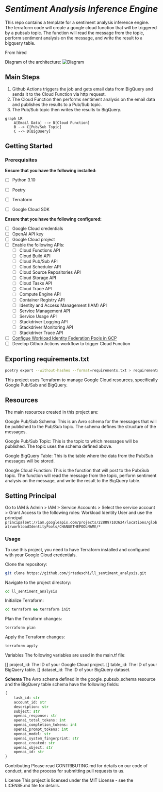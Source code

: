 # *Sentiment Analysis Inference Engine*

This repo contains a template for a sentiment analysis inference engine. The terraform code will create a google cloud function that will be triggered by a pubsub topic. The function will read the message from the topic, perform sentiment analysis on the message, and write the result to a bigquery table.

From hired

Diagram of the architecture:
![Diagram](image.png)

## Main Steps

1. Github Actions triggers the job and gets email data from BigQuery and sends it to the Cloud Function via http request. 
2. The Cloud Function then performs sentiment analysis on the email data and publishes the results to a Pub/Sub topic.
3. The Pub/Sub topic then writes the results to BigQuery.


```mermaid
graph LR
    A[Email Data] --> B[Cloud Function]
    B --> C[Pub/Sub Topic]
    C --> D[BigQuery]
```

## Getting Started

### Prerequisites

**Ensure that you have the following installed:**

- [ ] Python 3.10
- [ ] Poetry
- [ ] Terraform
- [ ] Google Cloud SDK


**Ensure that you have the following configured:**

- [ ] Google Cloud credentials
- [ ] OpenAI API key
- [ ] Google Cloud project
- [ ] Enable the following APIs:
  - [ ] Cloud Functions API
  - [ ] Cloud Build API
  - [ ] Cloud Pub/Sub API
  - [ ] Cloud Scheduler API
  - [ ] Cloud Source Repositories API
  - [ ] Cloud Storage API
  - [ ] Cloud Tasks API
  - [ ] Cloud Trace API
  - [ ] Compute Engine API
  - [ ] Container Registry API
  - [ ] Identity and Access Management (IAM) API
  - [ ] Service Management API
  - [ ] Service Usage API
  - [ ] Stackdriver Logging API
  - [ ] Stackdriver Monitoring API
  - [ ] Stackdriver Trace API

- [ ] [Configue Workload Identity Federation Pools in GCP](https://cloud.google.com/blog/products/identity-security/enabling-keyless-authentication-from-github-actions)
- [ ] Develop Github Actions workflow to trigger Cloud Function

## Exporting requirements.txt

```bash
poetry export --without-hashes --format=requirements.txt > requirements.txt
```

This project uses Terraform to manage Google Cloud resources, specifically Google Pub/Sub and BigQuery.

## Resources

The main resources created in this project are:

Google Pub/Sub Schema: This is an Avro schema for the messages that will be published to the Pub/Sub topic. The schema defines the structure of the messages.

Google Pub/Sub Topic: This is the topic to which messages will be published. The topic uses the schema defined above.

Google BigQuery Table: This is the table where the data from the Pub/Sub messages will be stored.

Google Cloud Function: This is the function that will post to the Pub/Sub topic. The function will read the message from the topic, perform sentiment analysis on the message, and write the result to the BigQuery table.


## Setting Principal

Go to IAM & Admin > IAM > Service Accounts > Select the service account > Grant Access to the following roles:
Workload Identity User
and use the principal `principalSet://iam.googleapis.com/projects/228897103624/locations/global/workloadIdentityPools/CHANGETHEPOOLNAME/*`

### Usage

To use this project, you need to have Terraform installed and configured with your Google Cloud credentials.

Clone the repository:

```bash
git clone https://github.com/jrtedeschi/ll_sentiment_analysis.git
```
Navigate to the project directory:

```bash
cd ll_sentiment_analysis
```

Initialize Terraform:

```bash
cd terraform && terraform init
```

Plan the Terraform changes:

```bash
terraform plan
```

Apply the Terraform changes:

```bash
terraform apply
```

Variables
The following variables are used in the main.tf file:

[] project_id: The ID of your Google Cloud project.
[] table_id: The ID of your BigQuery table.
[] dataset_id: The ID of your BigQuery dataset.

**Schema**
The Avro schema defined in the google_pubsub_schema resource and the BigQuery table schema have the following fields:

```python
{
    task_id: str
    account_id: str
    description: str
    subject: str
    openai_response: str
    openai_total_tokens: int
    openai_completion_tokens: int
    openai_prompt_tokens: int
    openai_model: str
    openai_system_fingerprint: str
    openai_created: str
    openai_object: str
    openai_id: str
}
```

Contributing
Please read CONTRIBUTING.md for details on our code of conduct, and the process for submitting pull requests to us.

License
This project is licensed under the MIT License - see the LICENSE.md file for details.
